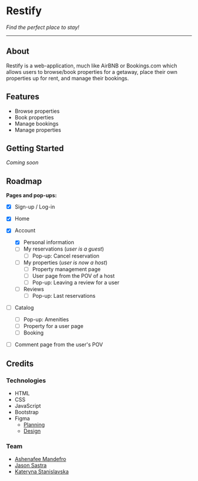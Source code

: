 # Restify

*Find the perfect place to stay!*

---

## About

Restify is a web-application, much like AirBNB or Bookings.com which allows users to browse/book properties for a getaway, place their own properties up for rent, and manage their bookings.

## Features

- Browse properties
- Book properties
- Manage bookings
- Manage properties


## Getting Started

*Coming soon*

## Roadmap

**Pages and pop-ups:**
- [x] Sign-up / Log-in
- [x] Home
- [x] Account
    - [x] Personal information
    - [ ] My reservations (*user is a guest*)
        - [ ] Pop-up: Cancel reservation
    - [ ] My properties (*user is now a host*)
        - [ ] Property management page
        - [ ] User page from the POV of a host  
        - [ ] Pop-up: Leaving a review for a user
    - [ ] Reviews
        - [ ] Pop-up: Last reservations
- [ ] Catalog
    - [ ] Pop-up: Amenities
    - [ ] Property for a user page
    - [ ] Booking
- [ ] Comment page from the user's POV


## Credits

### Technologies

- HTML
- CSS
- JavaScript
- Bootstrap
- Figma
    - [Planning](https://www.figma.com/file/YRL2J8DXMkf9TjoVeqc121/Restify?node-id=0%3A1&t=T6iVhlTHlZ59OLB1-1)
    - [Design](https://www.figma.com/file/H31fLA6S9HD2z4CoH7sjNV/Restify-design?node-id=0%3A1&t=cbD3qu6tmhFL1Rt2-0)

### Team

- [Ashenafee Mandefro](https://github.com/ashenafee)
- [Jason Sastra](https://github.com/jason121301)
- [Kateryna Stanislavska](https://github.com/stankate)
